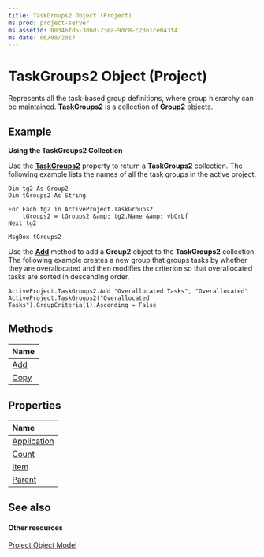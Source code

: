 ```yaml
---
title: TaskGroups2 Object (Project)
ms.prod: project-server
ms.assetid: 08346fd5-3dbd-23ea-9dc8-c2361ce043f4
ms.date: 06/08/2017
---
```



# TaskGroups2 Object (Project)

Represents all the task-based group definitions, where group hierarchy can be maintained.  **TaskGroups2** is a collection of **[Group2](Project.Group2.md)** objects.
 


## Example

 **Using the TaskGroups2 Collection**
 

 
Use the  **[TaskGroups2](Project.Project.TaskGroups2.md)** property to return a **TaskGroups2** collection. The following example lists the names of all the task groups in the active project.
 

 



```
Dim tg2 As Group2
Dim tGroups2 As String

For Each tg2 in ActiveProject.TaskGroups2  
    tGroups2 = tGroups2 &amp; tg2.Name &amp; vbCrLf  
Next tg2  

MsgBox tGroups2
```

Use the  **[Add](Project.TaskGroups2.Add.md)** method to add a **Group2** object to the **TaskGroups2** collection. The following example creates a new group that groups tasks by whether they are overallocated and then modifies the criterion so that overallocated tasks are sorted in descending order.
 

 



```
ActiveProject.TaskGroups2.Add "Overallocated Tasks", "Overallocated"
ActiveProject.TaskGroups2("Overallocated Tasks").GroupCriteria(1).Ascending = False
```


## Methods



|**Name**|
|:-----|
|[Add](Project.TaskGroups2.Add.md)|
|[Copy](Project.TaskGroups2.Copy.md)|

## Properties



|**Name**|
|:-----|
|[Application](Project.TaskGroups2.Application.md)|
|[Count](Project.TaskGroups2.Count.md)|
|[Item](Project.TaskGroups2.Item.md)|
|[Parent](taskgroups2-parent-property-project.md)|

## See also


#### Other resources


 
[Project Object Model](http://msdn.microsoft.com/library/900b167b-88ec-ea88-15b7-27bb90c22ac6%28Office.15%29.aspx)
